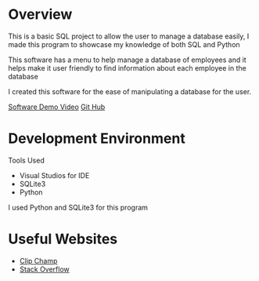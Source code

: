 # Overview

This is a basic SQL project to allow the user to manage a database easily, I made this program to showcase my knowledge of both SQL and Python

This software has a menu to help manage a database of employees and it helps make it user friendly to find information about each employee in the database

I created this software for the ease of manipulating a database for the user.

[Software Demo Video](https://www.youtube.com/watch?v=gHfXZYxK_nc)
[Git Hub](https://github.com/noahcarrier1999/Applied-Programming-2024.git)

# Development Environment

Tools Used
- Visual Studios for IDE
- SQLite3
- Python



I used Python and SQLite3 for this program

# Useful Websites

* [Clip Champ](https://clipchamp.com/en/)
* [Stack Overflow](https://stackoverflow.com/)